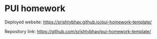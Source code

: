 # PUI homework

Deployed website: https://srishtybhav.github.io/pui-homework-template/

Repository link: https://github.com/srishtybhav/pui-homework-template/
